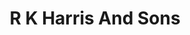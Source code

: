 ---
title: "R K Harris And Sons"
url: /leeds/r-k-harris-and-sons-pontefract-lane/
shop: wholesale
---